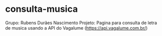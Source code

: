 # consulta-musica
Grupo: Rubens Durães Nascimento
Projeto: Pagina para consulta de letra de musica usando a API do Vagalume
(https://api.vagalume.com.br/)

